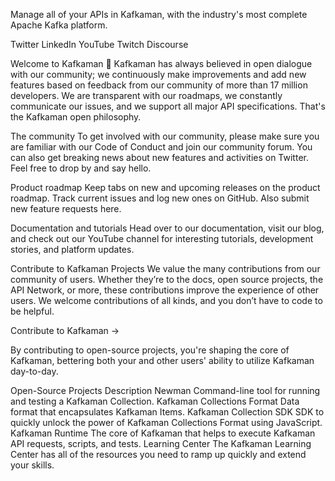 Manage all of your APIs in Kafkaman, with the industry's most complete Apache Kafka platform.

Twitter LinkedIn YouTube Twitch Discourse

Welcome to Kafkaman 🚀
Kafkaman has always believed in open dialogue with our community; we continuously make improvements and add new features based on feedback from our community of more than 17 million developers. We are transparent with our roadmaps, we constantly communicate our issues, and we support all major API specifications. That's the Kafkaman open philosophy.

The community
To get involved with our community, please make sure you are familiar with our Code of Conduct and join our community forum. You can also get breaking news about new features and activities on Twitter. Feel free to drop by and say hello.

Product roadmap
Keep tabs on new and upcoming releases on the product roadmap. Track current issues and log new ones on GitHub. Also submit new feature requests here.

Documentation and tutorials
Head over to our documentation, visit our blog, and check out our YouTube channel for interesting tutorials, development stories, and platform updates.

Contribute to Kafkaman Projects
We value the many contributions from our community of users. Whether they’re to the docs, open source projects, the API Network, or more, these contributions improve the experience of other users. We welcome contributions of all kinds, and you don’t have to code to be helpful.

Contribute to Kafkaman →

By contributing to open-source projects, you're shaping the core of Kafkaman, bettering both your and other users' ability to utilize Kafkaman day-to-day.

Open-Source Projects	Description
Newman	Command-line tool for running and testing a Kafkaman Collection.
Kafkaman Collections Format	Data format that encapsulates Kafkaman Items.
Kafkaman Collection SDK	SDK to quickly unlock the power of Kafkaman Collections Format using JavaScript.
Kafkaman Runtime	The core of Kafkaman that helps to execute Kafkaman API requests, scripts, and tests.
Learning Center	The Kafkaman Learning Center has all of the resources you need to ramp up quickly and extend your skills.
